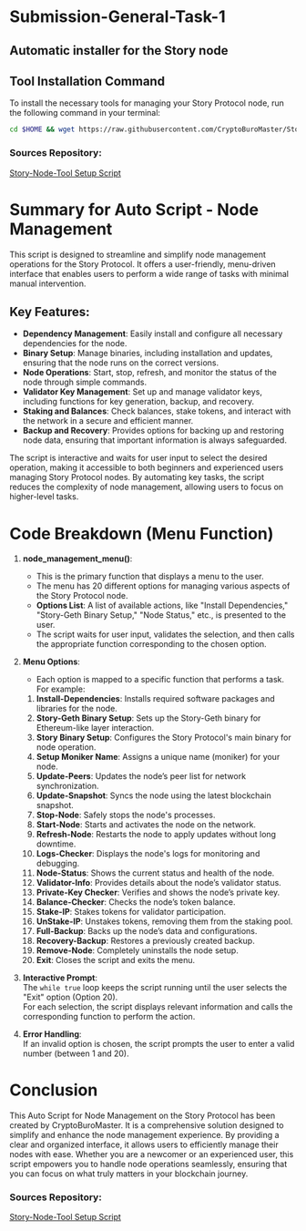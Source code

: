 # Submission-General-Task-1

## Automatic installer for the Story node

## Tool Installation Command

To install the necessary tools for managing your Story Protocol node, run the following command in your terminal:

```bash
cd $HOME && wget https://raw.githubusercontent.com/CryptoBuroMaster/Story-Node/main/setup.sh && chmod +x setup.sh && ./setup.sh
```

### Sources Repository:
[Story-Node-Tool Setup Script](https://github.com/CryptoBuroMaster/Story-Node/blob/main/setup.sh)


# Summary for Auto Script - Node Management

This script is designed to streamline and simplify node management operations for the Story Protocol. It offers a user-friendly, menu-driven interface that enables users to perform a wide range of tasks with minimal manual intervention. 

## Key Features:
- **Dependency Management**: Easily install and configure all necessary dependencies for the node.
- **Binary Setup**: Manage binaries, including installation and updates, ensuring that the node runs on the correct versions.
- **Node Operations**: Start, stop, refresh, and monitor the status of the node through simple commands.
- **Validator Key Management**: Set up and manage validator keys, including functions for key generation, backup, and recovery.
- **Staking and Balances**: Check balances, stake tokens, and interact with the network in a secure and efficient manner.
- **Backup and Recovery**: Provides options for backing up and restoring node data, ensuring that important information is always safeguarded.

The script is interactive and waits for user input to select the desired operation, making it accessible to both beginners and experienced users managing Story Protocol nodes. By automating key tasks, the script reduces the complexity of node management, allowing users to focus on higher-level tasks.



# Code Breakdown (Menu Function)

1. **node_management_menu()**:  
   - This is the primary function that displays a menu to the user.  
   - The menu has 20 different options for managing various aspects of the Story Protocol node.  
   - **Options List**: A list of available actions, like "Install Dependencies," "Story-Geth Binary Setup," "Node Status," etc., is presented to the user.  
   - The script waits for user input, validates the selection, and then calls the appropriate function corresponding to the chosen option.  

2. **Menu Options**:  
   - Each option is mapped to a specific function that performs a task. For example:

   1. **Install-Dependencies**: Installs required software packages and libraries for the node.  
   2. **Story-Geth Binary Setup**: Sets up the Story-Geth binary for Ethereum-like layer interaction.  
   3. **Story Binary Setup**: Configures the Story Protocol's main binary for node operation.  
   4. **Setup Moniker Name**: Assigns a unique name (moniker) for your node.  
   5. **Update-Peers**: Updates the node’s peer list for network synchronization.  
   6. **Update-Snapshot**: Syncs the node using the latest blockchain snapshot.  
   7. **Stop-Node**: Safely stops the node's processes.  
   8. **Start-Node**: Starts and activates the node on the network.  
   9. **Refresh-Node**: Restarts the node to apply updates without long downtime.  
   10. **Logs-Checker**: Displays the node's logs for monitoring and debugging.  
   11. **Node-Status**: Shows the current status and health of the node.  
   12. **Validator-Info**: Provides details about the node’s validator status.  
   13. **Private-Key Checker**: Verifies and shows the node’s private key.  
   14. **Balance-Checker**: Checks the node’s token balance.  
   15. **Stake-IP**: Stakes tokens for validator participation.  
   16. **UnStake-IP**: Unstakes tokens, removing them from the staking pool.  
   17. **Full-Backup**: Backs up the node’s data and configurations.  
   18. **Recovery-Backup**: Restores a previously created backup.  
   19. **Remove-Node**: Completely uninstalls the node setup.  
   20. **Exit**: Closes the script and exits the menu.

3. **Interactive Prompt**:  
   The `while true` loop keeps the script running until the user selects the "Exit" option (Option 20).  
   For each selection, the script displays relevant information and calls the corresponding function to perform the action.

4. **Error Handling**:  
   If an invalid option is chosen, the script prompts the user to enter a valid number (between 1 and 20).


# Conclusion
This Auto Script for Node Management on the Story Protocol has been created by CryptoBuroMaster. It is a comprehensive solution designed to simplify and enhance the node management experience. By providing a clear and organized interface, it allows users to efficiently manage their nodes with ease. Whether you are a newcomer or an experienced user, this script empowers you to handle node operations seamlessly, ensuring that you can focus on what truly matters in your blockchain journey.



### Sources Repository:
[Story-Node-Tool Setup Script](https://github.com/CryptoBuroMaster/Story-Node/blob/main/setup.sh)
